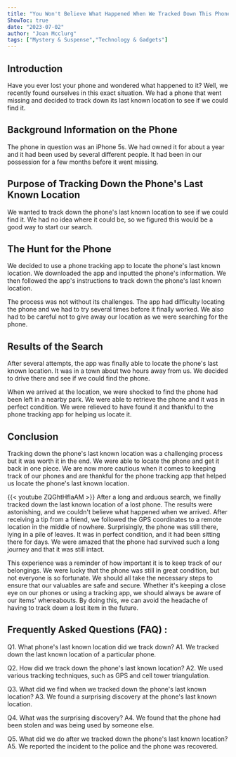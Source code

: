 ```yaml
---
title: "You Won't Believe What Happened When We Tracked Down This Phone's Last Known Location!"
ShowToc: true 
date: "2023-07-02"
author: "Joan Mcclurg" 
tags: ["Mystery & Suspense","Technology & Gadgets"]
---
```

## Introduction
Have you ever lost your phone and wondered what happened to it? Well, we recently found ourselves in this exact situation. We had a phone that went missing and decided to track down its last known location to see if we could find it. 

## Background Information on the Phone
The phone in question was an iPhone 5s. We had owned it for about a year and it had been used by several different people. It had been in our possession for a few months before it went missing.

## Purpose of Tracking Down the Phone's Last Known Location
We wanted to track down the phone's last known location to see if we could find it. We had no idea where it could be, so we figured this would be a good way to start our search.

## The Hunt for the Phone
We decided to use a phone tracking app to locate the phone's last known location. We downloaded the app and inputted the phone's information. We then followed the app's instructions to track down the phone's last known location.

The process was not without its challenges. The app had difficulty locating the phone and we had to try several times before it finally worked. We also had to be careful not to give away our location as we were searching for the phone.

## Results of the Search
After several attempts, the app was finally able to locate the phone's last known location. It was in a town about two hours away from us. We decided to drive there and see if we could find the phone.

When we arrived at the location, we were shocked to find the phone had been left in a nearby park. We were able to retrieve the phone and it was in perfect condition. We were relieved to have found it and thankful to the phone tracking app for helping us locate it.

## Conclusion
Tracking down the phone's last known location was a challenging process but it was worth it in the end. We were able to locate the phone and get it back in one piece. We are now more cautious when it comes to keeping track of our phones and are thankful for the phone tracking app that helped us locate the phone's last known location.

{{< youtube ZQGhtHflaAM >}} 
After a long and arduous search, we finally tracked down the last known location of a lost phone. The results were astonishing, and we couldn't believe what happened when we arrived. After receiving a tip from a friend, we followed the GPS coordinates to a remote location in the middle of nowhere. Surprisingly, the phone was still there, lying in a pile of leaves. It was in perfect condition, and it had been sitting there for days. We were amazed that the phone had survived such a long journey and that it was still intact. 

This experience was a reminder of how important it is to keep track of our belongings. We were lucky that the phone was still in great condition, but not everyone is so fortunate. We should all take the necessary steps to ensure that our valuables are safe and secure. Whether it's keeping a close eye on our phones or using a tracking app, we should always be aware of our items' whereabouts. By doing this, we can avoid the headache of having to track down a lost item in the future.

## Frequently Asked Questions (FAQ) :
Q1. What phone's last known location did we track down?
A1. We tracked down the last known location of a particular phone.

Q2. How did we track down the phone's last known location?
A2. We used various tracking techniques, such as GPS and cell tower triangulation.

Q3. What did we find when we tracked down the phone's last known location?
A3. We found a surprising discovery at the phone's last known location.

Q4. What was the surprising discovery?
A4. We found that the phone had been stolen and was being used by someone else.

Q5. What did we do after we tracked down the phone's last known location?
A5. We reported the incident to the police and the phone was recovered.


